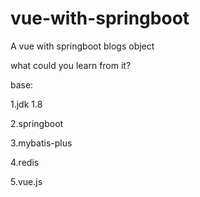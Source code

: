 # vue-with-springboot
A vue with springboot blogs object

what could you learn from it?

base:

1.jdk 1.8

2.springboot

3.mybatis-plus

4.redis

5.vue.js
